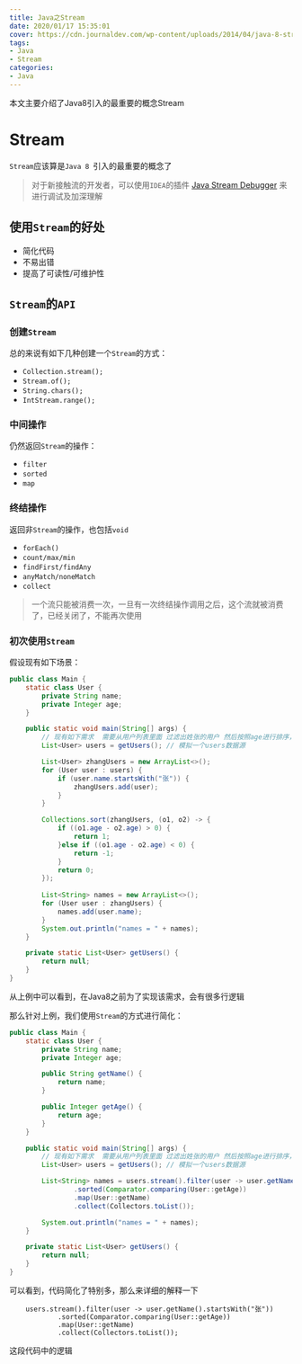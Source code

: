 ```yaml
---
title: Java之Stream
date: 2020/01/17 15:35:01
cover: https://cdn.journaldev.com/wp-content/uploads/2014/04/java-8-stream.jpg
tags: 
- Java
- Stream
categories: 
- Java
---
```

本文主要介绍了Java8引入的最重要的概念Stream
<!--more-->

# Stream

`Stream`应该算是`Java 8 `引入的最重要的概念了

> 对于新接触流的开发者，可以使用`IDEA`的插件 [Java Stream Debugger](http://plugins.jetbrains.com/plugin/9696-java-stream-debugger) 来进行调试及加深理解

## 使用`Stream`的好处

- 简化代码
- 不易出错
- 提高了可读性/可维护性

## `Stream`的`API`

### 创建`Stream`

总的来说有如下几种创建一个`Stream`的方式：
- `Collection.stream();`
- `Stream.of();`
- `String.chars();`
- `IntStream.range();`

### 中间操作

仍然返回`Stream`的操作：
- `filter`
- `sorted`
- `map`

### 终结操作

返回非`Stream`的操作，也包括`void`
- `forEach()`
- `count/max/min`
- `findFirst/findAny`
- `anyMatch/noneMatch`
- `collect`

> 一个流只能被消费一次，一旦有一次终结操作调用之后，这个流就被消费了，已经关闭了，不能再次使用

### 初次使用`Stream`

假设现有如下场景：

```java
public class Main {
    static class User {
        private String name;
        private Integer age;
    }

    public static void main(String[] args) {
        // 现有如下需求  需要从用户列表里面 过滤出姓张的用户 然后按照age进行排序，最后获取其name列表
        List<User> users = getUsers(); // 模拟一个users数据源

        List<User> zhangUsers = new ArrayList<>();
        for (User user : users) {
            if (user.name.startsWith("张")) {
                zhangUsers.add(user);
            }
        }

        Collections.sort(zhangUsers, (o1, o2) -> {
            if ((o1.age - o2.age) > 0) {
                return 1;
            }else if ((o1.age - o2.age) < 0) {
                return -1;
            }
            return 0;
        });
        
        List<String> names = new ArrayList<>();
        for (User user : zhangUsers) {
            names.add(user.name);
        }
        System.out.println("names = " + names);
    }

    private static List<User> getUsers() {
        return null;
    }
}
```

从上例中可以看到，在Java8之前为了实现该需求，会有很多行逻辑

那么针对上例，我们使用`Stream`的方式进行简化：

```java
public class Main {
    static class User {
        private String name;
        private Integer age;

        public String getName() {
            return name;
        }

        public Integer getAge() {
            return age;
        }
    }

    public static void main(String[] args) {
        // 现有如下需求  需要从用户列表里面 过滤出姓张的用户 然后按照age进行排序，最后获取其name列表
        List<User> users = getUsers(); // 模拟一个users数据源

        List<String> names = users.stream().filter(user -> user.getName().startsWith("张"))
                .sorted(Comparator.comparing(User::getAge))
                .map(User::getName)
                .collect(Collectors.toList());

        System.out.println("names = " + names);
    }

    private static List<User> getUsers() {
        return null;
    }
}
```

可以看到，代码简化了特别多，那么来详细的解释一下
```
    users.stream().filter(user -> user.getName().startsWith("张"))
            .sorted(Comparator.comparing(User::getAge))
            .map(User::getName)
            .collect(Collectors.toList());
```
这段代码中的逻辑
